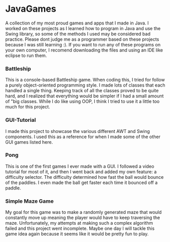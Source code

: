 # JavaGames
A collection of my most proud games and apps that I made in Java. I worked on these projects as I learned how to program in Java and use the Swing library, so some of the methods I used may be considered bad practice. Please dont judge me as a programmer based on these projects because I was still learning :). 
If you want to run any of these programs on your own computer, I recomend downloading the files and using an IDE like eclipse to run them. 

### Battleship
This is a console-based Battleship game. When coding this, I tried for follow a purely object-oriented programming style. I made lots of classes that each handled a single thing. Keeping track of all the classes proved to be quite hard, and I realized that everything would be simpler if I had a small amount of "big classes. While I do like using OOP, I think I tried to use it a little too much for this project. 

### GUI-Tutorial
I made this project to showcase the various different AWT and Swing components. I used this as a reference for when I made some of the other GUI games listed here. 

### Pong
This is one of the first games I ever made with a GUI. I followed a video tutorial for most of it, and then I went back and added my own feature: a difficulty selector. The difficulty determined how fast the ball would bounce of the paddles. I even made the ball get faster each time it bounced off a paddle. 

### Simple Maze Game
My goal for this game was to make a randomly generated maze that would constantly move up meaning the player would have to keep traversing the maze. Unfortunately, my attempts at making such a complex algorithm failed and this project went incomplete. Maybe one day I will tackle this game idea again because it seems like it would be pretty fun to play.

